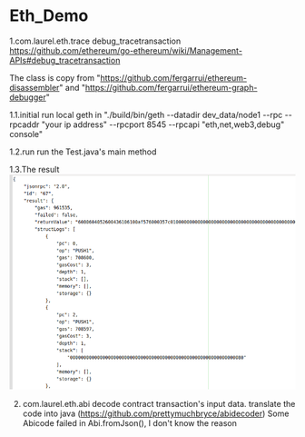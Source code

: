 # Eth_Demo
1.com.laurel.eth.trace
debug_tracetransaction
https://github.com/ethereum/go-ethereum/wiki/Management-APIs#debug_tracetransaction

The class is copy from "https://github.com/fergarrui/ethereum-disassembler" and "https://github.com/fergarrui/ethereum-graph-debugger"

1.1.initial
run local geth in "./build/bin/geth --datadir dev_data/node1 --rpc --rpcaddr "your ip address"  --rpcport 8545 --rpcapi "eth,net,web3,debug" console"

1.2.run
run the Test.java's main method

1.3.The result
 ![image](https://github.com/plaichat1986/Ett_Demo/blob/master/pic/result.png)

2. com.laurel.eth.abi
decode contract transaction's input data.
translate the code into java (https://github.com/prettymuchbryce/abidecoder)
Some Abicode failed in Abi.fromJson(), I don't know the reason
